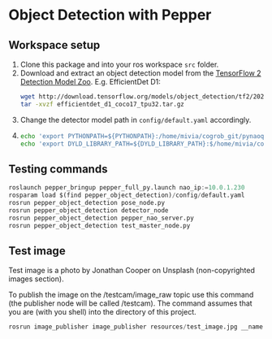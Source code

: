 # Object Detection with Pepper

## Workspace setup

1. Clone this package and into your ros workspace ``src`` folder.
2. Download and extract an object detection model from the [TensorFlow 2 Detection Model Zoo](https://github.com/tensorflow/models/blob/master/research/object_detection/g3doc/tf2_detection_zoo.md).
    E.g. EfficientDet D1:
    ```bash
    wget http://download.tensorflow.org/models/object_detection/tf2/20200711/efficientdet_d1_coco17_tpu-32.tar.gz
    tar -xvzf efficientdet_d1_coco17_tpu32.tar.gz
    ```
3. Change the detector model path in ``config/default.yaml`` accordingly.
4. ```bash
   echo 'export PYTHONPATH=${PYTHONPATH}:/home/mivia/cogrob_git/pynaoqi-python2.7-2.5.7.1-linux64/lib/python2.7/site-packages' >> devel/setup.bash
   echo 'export DYLD_LIBRARY_PATH=${DYLD_LIBRARY_PATH}:$/home/mivia/cogrob_git/pynaoqi-python2.7-2.5.7.1-linux64/lib' >> devel/setup.bash
   ```

## Testing commands
```python
roslaunch pepper_bringup pepper_full_py.launch nao_ip:=10.0.1.230
rosparam load $(find pepper_object_detection)/config/default.yaml
rosrun pepper_object_detection pose_node.py
rosrun pepper_object_detection detector_node
rosrun pepper_object_detection pepper_nao_server.py
rosrun pepper_object_detection test_master_node.py
```

## Test image
Test image is a photo by Jonathan Cooper on Unsplash (non-copyrighted images section).

To publish the image on the /testcam/image_raw topic use this command (the publisher node will be called /testcam).
The command assumes that you are (with you shell) into the directory of this project.

```python
rosrun image_publisher image_publisher resources/test_image.jpg __name:=testcam
```